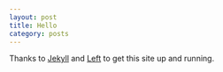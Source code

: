 ```yaml
---
layout: post
title: Hello
category: posts
---
```


Thanks to [Jekyll][jekyll] and [Left][left] to get this site up and running.

[jekyll]: http://jekyllrb.com/
[left]: https://github.com/holman/left
